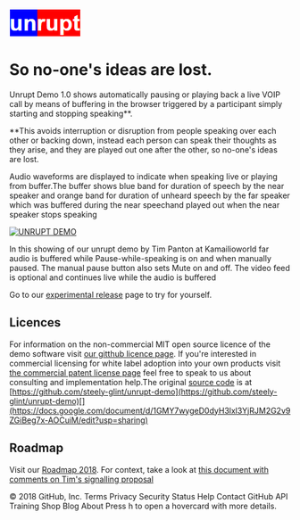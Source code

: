![](https://github.com/Unrupt/unrupt.github.io/blob/master/images/unrupt%20logo.PNG?raw=true)
# So no-one's ideas are lost.

Unrupt Demo 1.0 shows automatically pausing or playing back a live VOIP call by means of buffering in the browser triggered by a participant simply starting and stopping speaking**.  

‍**This avoids interruption or disruption from people speaking over each other or backing down, instead each person can speak their thoughts as they arise, and they are played out one after the other, so no-one's ideas are lost.

Audio waveforms are displayed to indicate when speaking live or playing from buffer.The buffer shows blue band for duration of speech by the near speaker and orange band for duration of unheard speech by the far speaker which was buffered during the near speechand played out when the near speaker stops speaking

[![UNRUPT DEMO](https://image.ibb.co/bHHDty/demo.png)](https://www.youtube.com/embed/az_g2tOxhPI?start=782&end=936&autoplay=1)

In this showing of our unrupt demo by Tim Panton at Kamailioworld far audio is buffered while Pause-while-speaking is on and when manually paused. The manual pause button also sets Mute on and off. The video feed is optional and continues live while the audio is buffered

Go to our [experimental release](https://github.com/b4oshany/unrupt-demo/blob/master/README.md) page to try for yourself.

## **Licences**

For information on the non-commercial MIT open source licence of the demo software visit [our gitthub licence page](https://github.com/steely-glint/unrupt-demo/blob/master/LICENSE). If you're interested in commercial licensing for white label adoption into your own products visit [the commercial patent license page](https://docs.google.com/document/d/1Vllclet_HAtP1CSrq9xUfyZ9OAf53xEurgfGcryjurc/edit?usp=sharing) feel free to speak to us about consulting and implementation help.The original [source code](https://github.com/steely-glint/unrupt-demo) is at [https://github.com/steely-glint/unrupt-demo](https://github.com/steely-glint/unrupt-demo)[](https://docs.google.com/document/d/1GMY7wygeD0dyH3lxl3YjRJM2G2v9ZGiBeg7x-AOCuiM/edit?usp=sharing)

## **Roadmap**

Visit our [Roadmap 2018](https://docs.google.com/document/d/1Xf5LLFaNVRIa-bGX67v_XsYMWW4lbfdKqtzS3_iYNF4/edit#). For context, take a look at [this document with comments on Tim's signalling proposal](https://docs.google.com/document/d/1GMY7wygeD0dyH3lxl3YjRJM2G2v9ZGiBeg7x-AOCuiM/edit?usp=sharing)

</div>

</div>

© 2018 GitHub, Inc. Terms Privacy Security Status Help Contact GitHub API Training Shop Blog About Press h to open a hovercard with more details.




